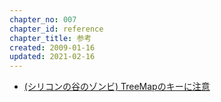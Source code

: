 ```yaml
---
chapter_no: 007
chapter_id: reference
chapter_title: 参考
created: 2009-01-16
updated: 2021-02-16
---
```

- [(シリコンの谷のゾンビ) TreeMapのキーに注意](https://sleepy-yoshi.hatenablog.com/entry/20080123/p1)
